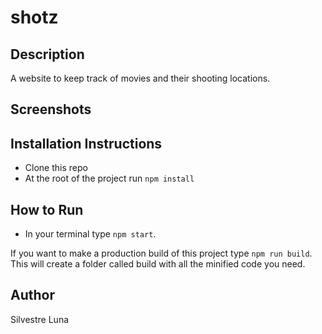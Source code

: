 # shotz

## Description
A website to keep track of movies and their shooting locations. 

## Screenshots

## Installation Instructions
* Clone this repo
* At the root of the project run `npm install`

## How to Run
* In your terminal type `npm start`.

If you want to make a production build of this project type `npm run build`. This will create a folder called build with all the minified code you need. 

## Author
Silvestre Luna
